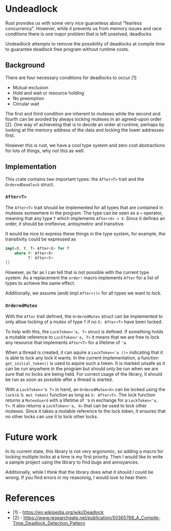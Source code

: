 # Undeadlock

Rust provides us with some very nice guarantess about "fearless concurrency". However, while it prevents us from memory issues and race conditions there is one major problem that is left unsolved, deadlocks.

Undeadlock attempts to remove the possibility of deadlocks at compile time to guarantee deadlock free program without runtime costs.


## Background

There are four necessary conditions for deadlocks to occur [1]

- Mutual exclusion
- Hold and wait or resource holding
- No preemption
- Circular wait

The first and third condition are inherent to mutexes while the second and fourth can
be avoided by always locking mutexes in an agreed-upon order [2]. One way of achieveing that
is to decide an order at runtime, perhaps by looking at the memory address of the data
and locking the lower addresses first.

However this is rust, we have a cool type system and zero cost abstractions for lots of things, why not this as well.


## Implementation

This crate contains two important types: the `After<T>` trait and the `OrderedDeadlock` struct.


### `After<T>`

The `After<T>` trait should be implemented for all types that are contained in mutexes somewhere
in the program. The type can be seen as a `>` operator, meaning that any type `T` which implements
`After<X> > X`. Since it defines an order, it should be irreflexive, antisymetric and
transitive.

It would be nice to express these things in the type system, for example, the transitivity
could be expressed as 

```rust
impl<X, Y, T> After<X> for T
    where Y: After<X>
          T: After<Y>
{}
```

However, as far as I can tell that is not possible with the current type system. As a replacement
the `order!` macro implements `After` for a list of types to achieve the same effect.

Additionally, we assume (and) impl `After<()>` for all types we want to lock.



### `OrderedMutex`

With the `After` trait defined, the `OrderedMutex` struct can be implemented to only allow
locking of a mutex of type `T` if no `X: After<T>` have been locked.

To help with this, the `LockToken<'a, T>` struct is defined. If something holds a mutable
reference to `LockToken<'a, T>` it means that we are free to lock any resource that
implements `After<T>` for a lifetime of `'a`.

When a thread is created, it can aquire a `LockToken<'a ()>` indicating that it is 
able to lock any lock it wants. In the current implementation, a function `get_initial_token()`
is used to aquire such a token. It is marked unsafe as it can be run anywhere in the program
but should only be run when we are sure that no locks are being held. For correct usage
of the library, it should be run as soon as possible after a thread is started.

With a `LockToken<'b T>` in hand, an `OrderedMutex<X>` can be locked using the
`lock(&'b mut token)` function as long as `X: After<T>`.
The lock function returns a `MutexGuard` with a lifetime of `'b` in exchange for a 
`LockToken<'a, T>`. It also returns a `LockToken<'a, X>` that can be used to lock
other mutexes. Since it takes a mutable reference to the lock token, it ensures that
no other locks can use it to lock other locks.



# Future work

In its current state, this library is not very ergonomic, so adding a macro for locking
multiple locks at a time is my first priority. Then I would like to write a sample project
using the library to find bugs and annoyances.

Additionally, while I *think* that the library does what it should I could be wrong. If you
find errors in my reasoning, I would love to hear them.




# References


- [1] - https://en.wikipedia.org/wiki/Deadlock
- [2] - https://www.researchgate.net/publication/50365788_A_Compile-Time_Deadlock_Detection_Pattern
